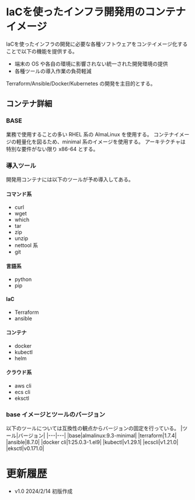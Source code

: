 # IaCを使ったインフラ開発用のコンテナイメージ

IaCを使ったインフラの開発に必要な各種ソフトウェアをコンテイメージ化することで以下の機能を提供する。

- 端末の OS や各自の環境に影響されない統一された開発環境の提供
- 各種ツールの導入作業の負荷軽減

Terraform/Ansible/Docker/Kubernetes の開発を主目的とする。

## コンテナ詳細

### BASE

業務で使用することの多い RHEL 系の AlmaLinux を使用する。
コンテナイメージの軽量化を図るため、minimal 系のイメージを使用する。
アーキテクチャは特別な要件がない限り x86-64 とする。

### 導入ツール

開発用コンテナには以下のツールが予め導入してある。

#### コマンド系

- curl
- wget
- which
- tar
- zip
- unzip
- nettool 系
- git

#### 言語系

- python
- pip

#### IaC

- Terraform
- ansible

#### コンテナ

- docker
- kubectl
- helm

#### クラウド系

- aws cli
- ecs cli
- eksctl

### base イメージとツールのバージョン

以下のツールについては互換性の観点からバージョンの固定を行っている。
|ツール|バージョン|
|---|---|
|base|almalinux:9.3-minimal|
|terraform|1.7.4|
|ansible|8.7.0|
|docker cli|1:25.0.3-1.el9|
|kubectl|v1.29.1|
|ecscli|v1.21.0|
|eksctl|v0.171.0|

# 更新履歴

- v1.0 2024/2/14 初版作成
